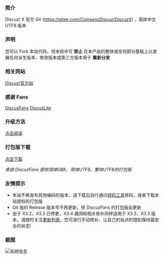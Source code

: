 ### **简介** 

Discuz! X 官方 Git (https://gitee.com/ComsenzDiscuz/DiscuzX) ，简体中文 UTF8 版本

### **声明**
您可以 Fork 本站代码，但未经许可 **禁止** 在本产品的整体或任何部分基础上以发展任何派生版本、修改版本或第三方版本用于 **重新分发** 

### **相关网站**
 
[Discuz!官方站](http://www.discuz.net)

### **感谢 Fans**

[DiscuzFans](https://gitee.com/sinlody/DiscuzFans)  [DiscuzLite](https://gitee.com/3dming/DiscuzL)

### **升级方法**
[点击阅读](https://gitee.com/ComsenzDiscuz/DiscuzX/wikis/%E5%8D%87%E7%BA%A7%E6%96%B9%E6%B3%95?sort_id=9978)

### **打包版下载**
[点击下载](https://gitee.com/3dming/DiscuzL/attach_files)

*感谢 DiscuzFans 提供简体GBK、简体UTF8、繁体UTF8的打包版*

### **友情提示**
- 本站不再发布其他编码的版本，请下载后自行通过[转码工具](https://gitee.com/ComsenzDiscuz/DiscuzX/attach_files)转码，或者下载本站授权的打包版
- Git 版的 Release 版本号不再更新，但 DiscuzFans 的打包版会更新
- 由于 X3.2、X3.3 已停更，X3.4 漏洞和相关修补同样适用于 X3.2、X3.3 版本，请随时关注[更新列表](https://gitee.com/ComsenzDiscuz/DiscuzX/commits/master)，您可进行手动修补，让自己的站点时随刻保持最安全的状态!

### 截图
![系统信息](https://images.gitee.com/uploads/images/2019/0329/093457_81b74b91_1157835.png "系统信息截图")